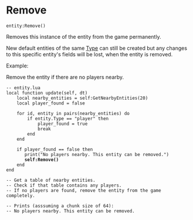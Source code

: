 # Remove



`entity:Remove()`

Removes this instance of the entity from the game permanently.&#x20;

New default entities of the same [Type](../../../../server/entities.md#types-and-behaviour-scripting) can still be created but any changes to this specific entity's fields will be lost, when the entity is removed.



Example:

Remove the entity if there are no players nearby.

<pre class="language-lua"><code class="lang-lua">-- entity.lua
local function update(self, dt)
    local nearby_entities = self:GetNearbyEntities(20)
    local player_found = false
    
    for id, entity in pairs(nearby_entities) do
        if entity.Type == "player" then
            player_found = true
            break
        end
    end
    
    if player_found == false then
       print("No players nearby. This entity can be removed.")
<strong>       self:Remove()
</strong>    end
end

-- Get a table of nearby entities.
-- Check if that table contains any players.
-- If no players are found, remove the entity from the game completely.

-- Prints (asssuming a chunk size of 64):
-- No players nearby. This entity can be removed.
</code></pre>
